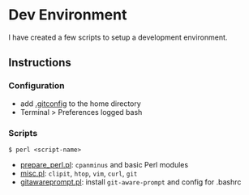 # Dev Environment

I have created a few scripts to setup a development environment.


## Instructions

### Configuration

- add [.gitconfig](.gitconfig) to the home directory
- Terminal > Preferences logged bash 

### Scripts

```
$ perl <script-name>
```

- [prepare_perl.pl](prepare_perl.pl): `cpanminus` and basic Perl modules
- [misc.pl](misc.pl): `clipit`, `htop`, `vim`, `curl`, `git`
- [gitawareprompt.pl](gitawareprompt.pl): install `git-aware-prompt` and config for .bashrc